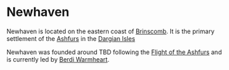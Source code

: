 # Newhaven

Newhaven is located on the eastern coast of [Brinscomb](./dargia_brinscomb.md). It is the primary settlement of the [Ashfurs](../races/bunnies.md) in the [Dargian Isles](./dargian_isles.md)

Newhaven was founded around TBD following the [Flight of the Ashfurs](../events/flight_ashfurs.md) and is currently led by [Berdi Warmheart](../people/individuals/berdi_warmheart.md).
